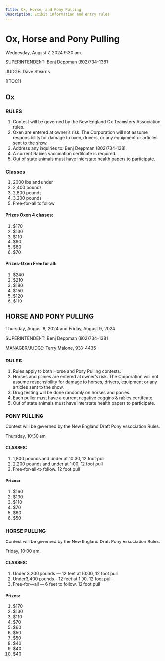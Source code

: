 ```yaml
---
Title: Ox, Horse, and Pony Pulling
Description: Exibit information and entry rules
---
```

# Ox, Horse and Pony Pulling

Wednesday, August 7, 2024  9:30 am.

SUPERINTENDENT: Benj Deppman (802)734-1381

JUDGE: Dave Stearns

\[[TOC]]

## Ox

### RULES

1. Contest will be governed by the New England Ox Teamsters Association rules.
2. Oxen are entered at owner’s risk. The Corporation will not assume responsibility for
   damage to oxen, drivers, or any equipment or articles sent to the show.
3. Address any inquiries to: Benj Deppman (802)734-1381.
4. A current Rabies vaccination certifcate is required.
5. Out of state animals must have interstate health papers to participate.

### Classes

1. 2000 lbs and under
2. 2,400 pounds
3. 2,800 pounds
4. 3,200 pounds
5. Free-for-all to follow

#### Prizes Oxen 4 classes:

1. $170
2. $130
3. $110
4. $90
5. $80
6. $70

#### Prizes-Oxen Free for all:

1. $240
2. $210
3. $180
4. $150
5. $120
6. $110

## HORSE AND PONY PULLING

Thursday, August 8, 2024  and Friday, August 9, 2024

SUPERINTENDENT: Benj Deppman (802)734-1381

MANAGER/JUDGE: Terry Malone, 933-4435

### RULES

1. Rules apply to both Horse and Pony Pulling contests.
2. Horses and ponies are entered at owner’s risk. The Corporation will not assume responsibility for
   damage to horses, drivers, equipment or any articles sent to the show.
3. Drug testing will be done randomly on horses and ponies.
4. Each puller must have a current negative coggins & rabies certifcate.
5. Out of state animals must have interstate health papers to participate.

### PONY PULLING

Contest will be governed by the New England Draft Pony Association Rules.

Thursday, 10:30 am

#### CLASSES:

1. 1,800 pounds and under at 10:30, 12 foot pull
2. 2,200 pounds and under at 1:00, 12 foot pull
3. Free-for-all-to follow. 12 foot pull

#### Prizes:

1. $160
2. $130
3. $110
4. $70
5. $60
6. $50

### HORSE PULLING

Contest will be governed by the New England Draft Pony Association Rules.

Friday, 10:00 am.

#### CLASSES:

1. Under 3,200 pounds — 12 feet at 10:00, 12 foot pull
2. Under3,400 pounds - 12 feet at 1:00, 12 foot pull
3. Free-for—all — 6 feet to follow. 12 foot pull

#### Prizes:

1. $170
2. $130
3. $110
4. $70
5. $60
6. $50
7. $50
8. $40 
9. $40
10. $40